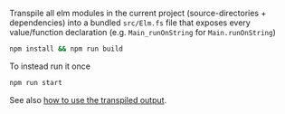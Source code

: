Transpile all elm modules in the current project
(source-directories + dependencies)
into a bundled `src/Elm.fs` file that exposes every value/function declaration
(e.g. `Main_runOnString` for `Main.runOnString`)


```bash
npm install && npm run build
```

To instead run it once

```bash
npm run start
```

See also [how to use the transpiled output](https://github.com/lue-bird/elm-syntax-to-fsharp/tree/main#how-to-use-the-transpiled-output).
